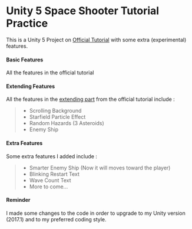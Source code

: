# Unity 5 Space Shooter Tutorial Practice #
This is a Unity 5 Project on [Official Tutorial](https://unity3d.com/learn/tutorials/projects/space-shooter-tutorial) with some extra (experimental) features.

#### Basic Features

All the features in the official tutorial

#### Extending Features

All the features in the [extending part](https://unity3d.com/learn/tutorials/projects/space-shooter-tutorial/extending-space-shooter-enemies-more-hazards?playlist=17147) from the official tutorial include :

>* Scrolling Background
>* Starfield Particle Effect
>* Random Hazards (3 Asteroids)
>* Enemy Ship

#### Extra Features

Some extra features I added include :

>* Smarter Enemy Ship (Now it will moves toward the player)
>* Blinking Restart Text
>* Wave Count Text
>* More to come...


#### Reminder

 I made some changes to the code in order to upgrade to my Unity version (2017.1) and to my preferred coding style.
